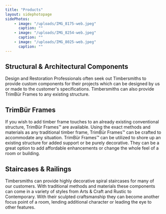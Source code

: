 ```yaml
---
title: "Products"
layout: sidephotopage
sidePhotos:
    - image: "/uploads/IMG_8175-web.jpeg"
      caption: ""
    - image: "/uploads/IMG_8254-web.jpeg"
      caption: ""
    - image: "/uploads/IMG_8025-web.jpeg"
      caption: ""
---
```

## Structural & Architectural Components
Design and Restoration Professionals often seek out Timbersmiths to provide custom components for their projects which can be designed by us or made to the customer's specifications. Timbersmiths can also provide TrimBür Frames to any existing structure.
## TrimBür Frames
If you wish to add timber frame touches to an already existing conventional structure, TrimBür Frames™ are available. Using the exact methods and materials as any traditional timber frame, TrimBür Frames™ can be crafted to accommodate any situation. TrimBür Frames™ can be utilized to shore up an existing structure for added support or be purely decorative. They can be a great option to add affordable enhancements or change the whole feel of a room or building.
## Staircases & Railings
Timbersmiths can provide highly decorative spiral staircases for many of our customers. With traditional methods and materials these components can come in a variety of styles from Arts & Craft and Rustic to Contemporary. With their sculpted craftsmanship they can become another focus point of a room, lending additional character or leading the eye to other features.